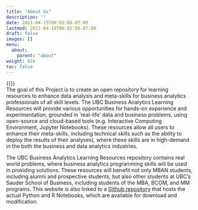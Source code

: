 ```yaml
---
title: "About Us"
description: ""
date: 2021-04-15T00:02:08-07:00
lastmod: 2021-04-15T00:02:08-07:00
draft: false
images: []
menu:
  about:
    parent: "about"
weight: 010
toc: false
---
```


{{<youtube id="AyTXiWXWBpQ" autoplay="true">}}
<br />
The goal of this Project is to create an open repository for learning resources to enhance data analysis and meta-skills for business analytics professionals of all skill levels. The UBC Business Analytics Learning Resources will provide various opportunities for hands-on experience and experimentation, grounded in ‘real-life’ data and business problems, using open-source and cloud-based tools (e.g. Interactive Computing Environment, Jupyter Notebooks). These resources allow all users to enhance their meta-skills, including technical skills such as the ability to deploy the results of their analyses), where these skills are in high-demand in the both the business and data analytics industries.

The UBC Business Analytics Learning Resources repository contains real world problems, where business analytics programming skills will be used in providing solutions. These resources will benefit not only MBAN students, including alumni and prospective students, but also other students at UBC’s Sauder School of Business, including students of the MBA, BCOM, and MM programs. This website is also linked to a <a href="https://github.com/Analytics-at-Sauder/hugo-website" target="_blank">Github repository</a> that hosts the actual Python and R Notebooks, which are available for download and modification.
